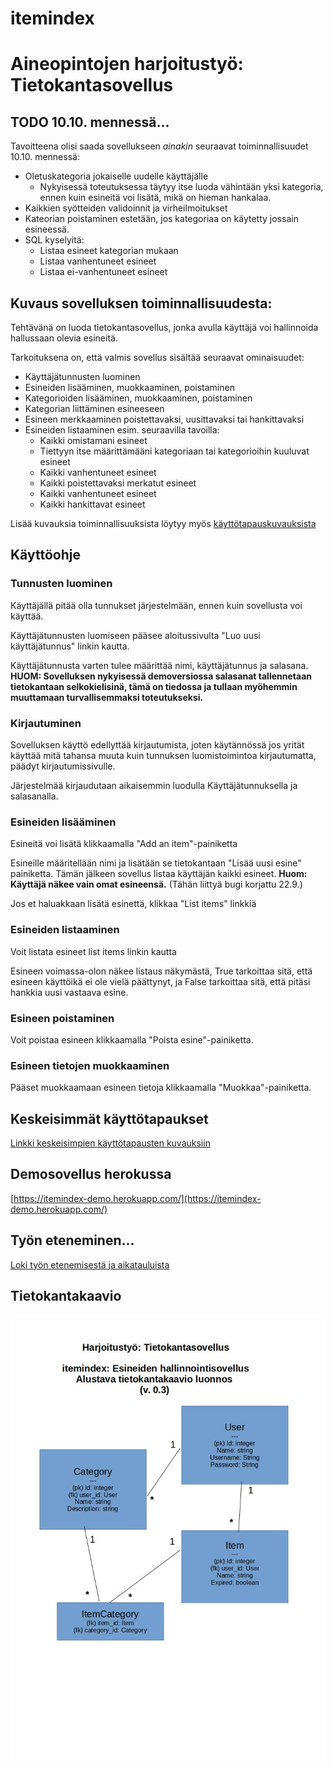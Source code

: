 # itemindex

# Aineopintojen harjoitustyö: Tietokantasovellus

## TODO 10.10. mennessä...

Tavoitteena olisi saada sovellukseen *ainakin* seuraavat toiminnallisuudet 10.10. mennessä:

- Oletuskategoria jokaiselle uudelle käyttäjälle
    - Nykyisessä toteutuksessa täytyy itse luoda vähintään yksi kategoria, ennen kuin esineitä voi lisätä, mikä on hieman hankalaa.
- Kaikkien syötteiden validoinnit ja virheilmoitukset
- Kateorian poistaminen estetään, jos kategoriaa on käytetty jossain esineessä.
- SQL kyselyitä:
    - Listaa esineet kategorian mukaan
    - Listaa vanhentuneet esineet
    - Listaa ei-vanhentuneet esineet


## Kuvaus sovelluksen toiminnallisuudesta:

Tehtävänä on luoda tietokantasovellus, jonka avulla käyttäjä voi hallinnoida hallussaan olevia esineitä.

Tarkoituksena on, että valmis sovellus sisältää seuraavat ominaisuudet:
- Käyttäjätunnusten luominen
- Esineiden lisääminen, muokkaaminen, poistaminen
- Kategorioiden lisääminen, muokkaaminen, poistaminen
- Kategorian liittäminen esineeseen
- Esineen merkkaaminen poistettavaksi, uusittavaksi tai hankittavaksi
- Esineiden listaaminen esim. seuraavilla tavoilla:
  - Kaikki omistamani esineet
  - Tiettyyn itse määrittämääni kategoriaan tai kategorioihin kuuluvat esineet
  - Kaikki vanhentuneet esineet
  - Kaikki poistettavaksi merkatut esineet
  - Kaikki vanhentuneet esineet
  - Kaikki hankittavat esineet

Lisää kuvauksia toiminnallisuuksista löytyy myös [käyttötapauskuvauksista](./documentation/use_cases.md)

## Käyttöohje

### Tunnusten luominen

Käyttäjällä pitää olla tunnukset järjestelmään, ennen kuin sovellusta voi käyttää.

Käyttäjätunnusten luomiseen pääsee aloitussivulta "Luo uusi käyttäjätunnus" linkin kautta.

Käyttäjätunnusta varten tulee määrittää nimi, käyttäjätunnus ja salasana. **HUOM: Sovelluksen nykyisessä demoversiossa salasanat tallennetaan tietokantaan selkokielisinä, tämä on tiedossa ja tullaan myöhemmin muuttamaan turvallisemmaksi toteutukseksi.**

### Kirjautuminen

Sovelluksen käyttö edellyttää kirjautumista, joten käytännössä jos yrität käyttää mitä tahansa muuta kuin tunnuksen luomistoimintoa kirjautumatta, päädyt kirjautumissivulle.

Järjestelmää kirjaudutaan aikaisemmin luodulla Käyttäjätunnuksella ja salasanalla.

### Esineiden lisääminen

Esineitä voi lisätä klikkaamalla "Add an item"-painiketta

Esineille määritellään nimi ja lisätään se tietokantaan "Lisää uusi esine" painiketta. Tämän jälkeen sovellus listaa käyttäjän kaikki esineet. **Huom: Käyttäjä näkee vain omat esineensä.** (Tähän liittyä bugi korjattu 22.9.)

Jos et haluakkaan lisätä esinettä, klikkaa "List items" linkkiä

### Esineiden listaaminen

Voit listata esineet list items linkin kautta

Esineen voimassa-olon näkee listaus näkymästä, True tarkoittaa sitä, että esineen käyttöikä ei ole vielä päättynyt, ja False tarkoittaa sitä, että pitäsi hankkia uusi vastaava esine.

### Esineen poistaminen

Voit poistaa esineen klikkaamalla "Poista esine"-painiketta.

### Esineen tietojen muokkaaminen

Pääset muokkaamaan esineen tietoja klikkaamalla "Muokkaa"-painiketta.

## Keskeisimmät käyttötapaukset

[Linkki keskeisimpien käyttötapausten kuvauksiin](./documentation/use_cases.md)

## Demosovellus herokussa

[https://itemindex-demo.herokuapp.com/](https://itemindex-demo.herokuapp.com/)

## Työn eteneminen...

[Loki työn etenemisestä ja aikatauluista](./documentation/progress_log.md)

## Tietokantakaavio

![Kuva tietokantataulusta](./documentation/tietokantakaavio.jpg)
